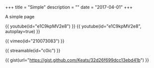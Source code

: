+++
title = "Simple"
description = ""
date = "2017-04-01"
+++

A simple page

{{ youtube(id="e1C9kpMV2e8") }}
{{ youtube(id="e1C9kpMV2e8", autoplay=true) }}

{{ vimeo(id="210073083") }}

{{ streamable(id="c0ic") }}

{{ gist(url="https://gist.github.com/Keats/32d26f699dcc13ebd41b") }}
